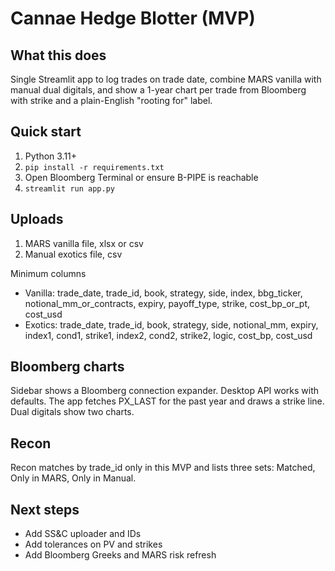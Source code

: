 # Cannae Hedge Blotter (MVP)

## What this does
Single Streamlit app to log trades on trade date, combine MARS vanilla with manual dual digitals, and show a 1-year chart per trade from Bloomberg with strike and a plain-English "rooting for" label.

## Quick start
1. Python 3.11+
2. `pip install -r requirements.txt`
3. Open Bloomberg Terminal or ensure B-PIPE is reachable
4. `streamlit run app.py`

## Uploads
1. MARS vanilla file, xlsx or csv
2. Manual exotics file, csv

Minimum columns
- Vanilla: trade_date, trade_id, book, strategy, side, index, bbg_ticker, notional_mm_or_contracts, expiry, payoff_type, strike, cost_bp_or_pt, cost_usd
- Exotics: trade_date, trade_id, book, strategy, side, notional_mm, expiry, index1, cond1, strike1, index2, cond2, strike2, logic, cost_bp, cost_usd

## Bloomberg charts
Sidebar shows a Bloomberg connection expander. Desktop API works with defaults. The app fetches PX_LAST for the past year and draws a strike line. Dual digitals show two charts.

## Recon
Recon matches by trade_id only in this MVP and lists three sets:
Matched, Only in MARS, Only in Manual.

## Next steps
- Add SS&C uploader and IDs
- Add tolerances on PV and strikes
- Add Bloomberg Greeks and MARS risk refresh
